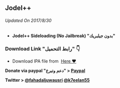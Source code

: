 ## **Jodel++**
###### Updated On 2017/8/30

- **Jodel++ Sideloading (No Jailbreak) "بدون جيلبريك"**



###  Download Link "رابط التحميل" 👇
 - Download IPA file from  [Here ❤️](https://mega.nz/#!8ctC2KwT!7ZYtOeW2Xx8HwFfaomsOoPOq82tsPbe77mYLftW-gb4)
 
 
 
 **Donate via paypal "دعم وتبرع" > [Paypal](https://www.paypal.me/Spoofsnap)**

**Twitter > [@fahadaljuwausri](https://twitter.com/fahadaljuwausri) [@k7eelan55](https://twitter.com/K7eelan55)**

